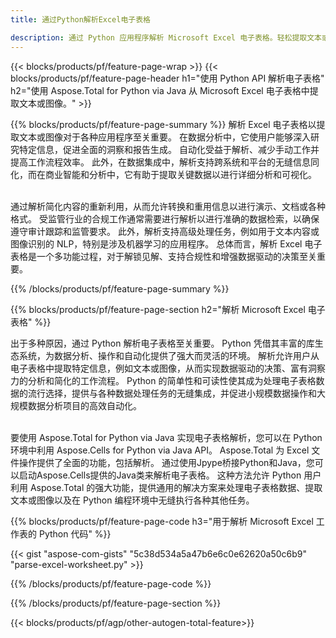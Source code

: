 ```yaml
---
title: 通过Python解析Excel电子表格 

description: 通过 Python 应用程序解析 Microsoft Excel 电子表格。轻松提取文本或图像。
---
```


{{< blocks/products/pf/feature-page-wrap >}}
{{< blocks/products/pf/feature-page-header h1="使用 Python API 解析电子表格" h2="使用 Aspose.Total for Python via Java 从 Microsoft Excel 电子表格中提取文本或图像。" >}}

{{% blocks/products/pf/feature-page-summary %}}
解析 Excel 电子表格以提取文本或图像对于各种应用程序至关重要。 在数据分析中，它使用户能够深入研究特定信息，促进全面的洞察和报告生成。 自动化受益于解析、减少手动工作并提高工作流程效率。 此外，在数据集成中，解析支持跨系统和平台的无缝信息同化，而在商业智能和分析中，它有助于提取关键数据以进行详细分析和可视化。 <br /><br />

通过解析简化内容的重新利用，从而允许转换和重用信息以进行演示、文档或各种格式。 受监管行业的合规工作通常需要进行解析以进行准确的数据检索，以确保遵守审计跟踪和监管要求。 此外，解析支持高级处理任务，例如用于文本内容或图像识别的 NLP，特别是涉及机器学习的应用程序。 总体而言，解析 Excel 电子表格是一个多功能过程，对于解锁见解、支持合规性和增强数据驱动的决策至关重要。

{{% /blocks/products/pf/feature-page-summary  %}}


{{% blocks/products/pf/feature-page-section  h2="解析 Microsoft Excel 电子表格" %}}

出于多种原因，通过 Python 解析电子表格至关重要。 Python 凭借其丰富的库生态系统，为数据分析、操作和自动化提供了强大而灵活的环境。 解析允许用户从电子表格中提取特定信息，例如文本或图像，从而实现数据驱动的决策、富有洞察力的分析和简化的工作流程。 Python 的简单性和可读性使其成为处理电子表格数据的流行选择，提供与各种数据处理任务的无缝集成，并促进小规模数据操作和大规模数据分析项目的高效自动化。<br /><br />

要使用 Aspose.Total for Python via Java 实现电子表格解析，您可以在 Python 环境中利用 Aspose.Cells for Python via Java API。 Aspose.Total 为 Excel 文件操作提供了全面的功能，包括解析。 通过使用Jpype桥接Python和Java，您可以启动Aspose.Cells提供的Java类来解析电子表格。 这种方法允许 Python 用户利用 Aspose.Total 的强大功能，提供通用的解决方案来处理电子表格数据、提取文本或图像以及在 Python 编程环境中无缝执行各种其他任务。

{{% blocks/products/pf/feature-page-code h3="用于解析 Microsoft Excel 工作表的 Python 代码" %}}

{{< gist "aspose-com-gists" "5c38d534a5a47b6e6c0e62620a50c6b9" "parse-excel-worksheet.py" >}}

{{% /blocks/products/pf/feature-page-code  %}}

{{% /blocks/products/pf/feature-page-section %}}

{{< blocks/products/pf/agp/other-autogen-total-feature>}}